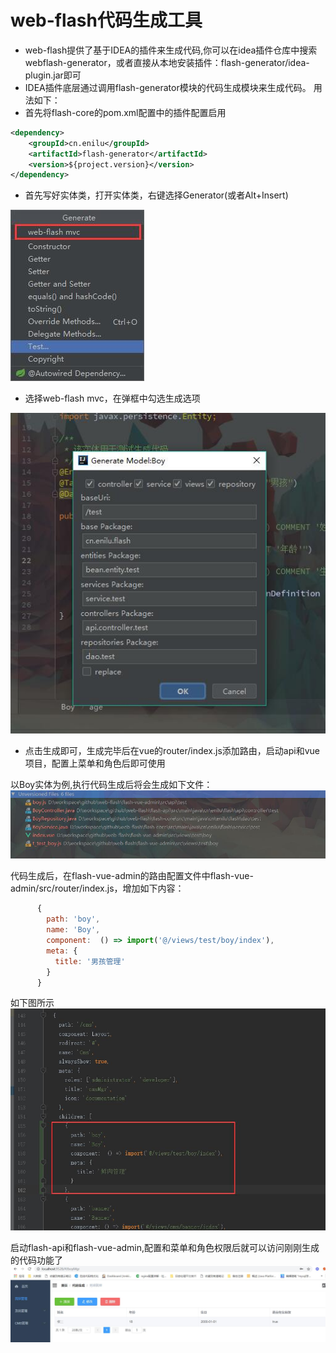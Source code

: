 # web-flash代码生成工具
 
- web-flash提供了基于IDEA的插件来生成代码,你可以在idea插件仓库中搜索webflash-generator，或者直接从本地安装插件：flash-generator/idea-plugin.jar即可
- IDEA插件底层通过调用flash-generator模块的代码生成模块来生成代码。
用法如下：
- 首先将flash-core的pom.xml配置中的插件配置启用
```xml
<dependency>
    <groupId>cn.enilu</groupId>
    <artifactId>flash-generator</artifactId>
    <version>${project.version}</version>
</dependency>
```
- 首先写好实体类，打开实体类，右键选择Generator(或者Alt+Insert)     

 ![](../docs/img/plugin/generator.jpg)
 
 - 选择web-flash mvc，在弹框中勾选生成选项 
 
 ![](../docs/img/plugin/generator-config.jpg) 
 - 点击生成即可，生成完毕后在vue的router/index.js添加路由，启动api和vue项目，配置上菜单和角色后即可使用
        


以Boy实体为例,执行代码生成后将会生成如下文件：
![code_add](../docs/ecosystem/doc/code_add.jpg)

代码生成后，在flash-vue-admin的路由配置文件中flash-vue-admin/src/router/index.js，增加如下内容：
```javascript
      {
        path: 'boy',
        name: 'Boy',
        component:  () => import('@/views/test/boy/index'),
        meta: {
          title: '男孩管理'
        }
      }
```
如下图所示
![run router](../docs/ecosystem/doc/router.jpg)

启动flash-api和flash-vue-admin,配置和菜单和角色权限后就可以访问刚刚生成的代码功能了
![run code_result](../docs/ecosystem/doc/code_result.jpg)


        
        
